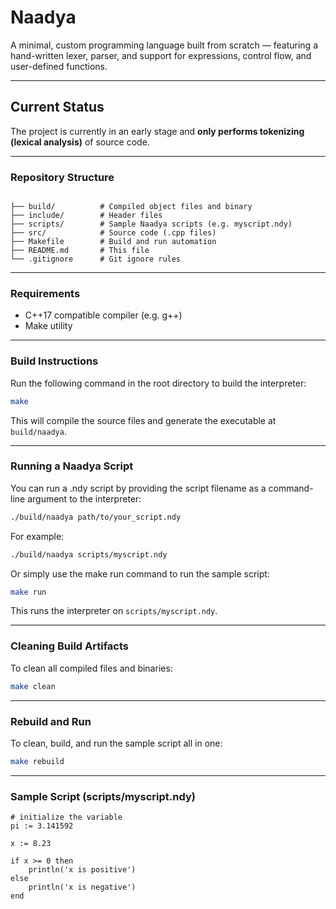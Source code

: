 # Naadya
A minimal, custom programming language built from scratch — featuring a hand-written lexer, parser, and support for expressions, control flow, and user-defined functions.

---

## Current Status

The project is currently in an early stage and **only performs tokenizing (lexical analysis)** of source code.

---
### Repository Structure

```

├── build/          # Compiled object files and binary
├── include/        # Header files
├── scripts/        # Sample Naadya scripts (e.g. myscript.ndy)
├── src/            # Source code (.cpp files)
├── Makefile        # Build and run automation
├── README.md       # This file
└── .gitignore      # Git ignore rules

````

---

### Requirements

- C++17 compatible compiler (e.g. g++)
- Make utility

---

### Build Instructions

Run the following command in the root directory to build the interpreter:

```sh
make
````

This will compile the source files and generate the executable at `build/naadya`.

---

### Running a Naadya Script

You can run a .ndy script by providing the script filename as a command-line argument to the interpreter:

```sh
./build/naadya path/to/your_script.ndy
````

For example:
```sh
./build/naadya scripts/myscript.ndy
````

Or simply use the make run command to run the sample script:
```sh
make run
````

This runs the interpreter on `scripts/myscript.ndy`.

---

### Cleaning Build Artifacts

To clean all compiled files and binaries:

```sh
make clean
```

---

### Rebuild and Run

To clean, build, and run the sample script all in one:

```sh
make rebuild
```

---

### Sample Script (scripts/myscript.ndy)

```naadya
# initialize the variable
pi := 3.141592

x := 8.23

if x >= 0 then
    println('x is positive')
else
    println('x is negative')
end
```
